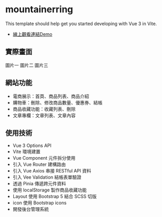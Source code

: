 # mountainerring

This template should help get you started developing with Vue 3 in Vite.
*  [線上觀看連結Demo](https://lokf9527.github.io/Mountainerring2/)

## 實際畫面

圖片一
圖片二
圖片三

## 網站功能

* 電商展示：首頁、商品列表、商品介紹
* 購物車：刪除、修改商品數量、優惠券、結帳
* 商品收藏功能：收藏列表、刪除
* 文章專欄：文章列表、文章內容

## 使用技術

* Vue 3 Options API
* Vite 環境建置
* Vue Component 元件拆分使用
* 引入 Vue Router 建構路由
* 引入 Vue Axios 串接 RESTful API 資料
* 引入 Vee Validation 結帳表單驗證
* 透過 Pinia 傳遞跨元件資料
* 使用 localStorage 製作商品收藏功能
* Layout 使用 Bootstrap 5 結合 SCSS 切版
* icon 使用 Bootstrap icons
* 開發後台管理系統
